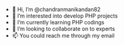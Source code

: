 - 👋 Hi, I’m @chandranmanikandan82
- 👀 I’m interested into develop PHP projects
- 🌱 I’m currently learning PHP codings
- 💞️ I’m looking to collaborate on to experts
- 📫 You could reach me through my email

<!---
chandranmanikandan82/chandranmanikandan82 is a ✨ special ✨ repository because its `README.md` (this file) appears on your GitHub profile.
You can click the Preview link to take a look at your changes.
--->
